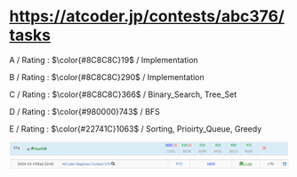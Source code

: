# https://atcoder.jp/contests/abc376/tasks

A / Rating : $\color{#8C8C8C}19$ / Implementation

B / Rating : $\color{#8C8C8C}290$ / Implementation

C / Rating : $\color{#8C8C8C}366$ / Binary_Search, Tree_Set

D / Rating : $\color{#980000}743$ / BFS

E / Rating : $\color{#22741C}1063$ / Sorting, Prioirty_Queue, Greedy

![My Image](https://github.com/kss418/Atcoder/blob/main/ABC/Images/Standings/376.png)
![My Image](https://github.com/kss418/Atcoder/blob/main/ABC/Images/Performance/376.png)
